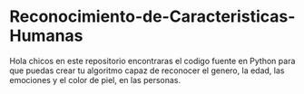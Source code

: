 # Reconocimiento-de-Caracteristicas-Humanas
Hola chicos en este repositorio encontraras el codigo fuente en Python para que puedas crear tu algoritmo capaz de reconocer el genero, la edad, las emociones y el color de piel, en las personas.
